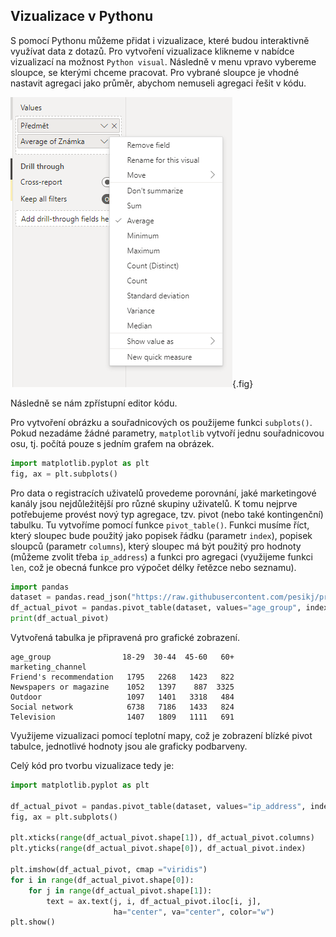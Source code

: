 ## Vizualizace v Pythonu

S pomocí Pythonu můžeme přidat i vizualizace, které budou interaktivně využívat data z dotazů. Pro vytvoření vizualizace klikneme v nabídce vizualizací na možnost `Python visual`. Následně v menu vpravo vybereme sloupce, se kterými chceme pracovat. Pro vybrané sloupce je vhodné nastavit agregaci jako průměr, abychom nemuseli agregaci řešit v kódu.

![graf_agregace](assets/graf_agregace.png){.fig}

Následně se nám zpřístupní editor kódu.

Pro vytvoření obrázku a souřadnicových os použijeme funkci `subplots()`. Pokud nezadáme žádné parametry, `matplotlib` vytvoří jednu souřadnicovou osu, tj. počítá pouze s jedním grafem na obrázek.

```py
import matplotlib.pyplot as plt
fig, ax = plt.subplots()
```

Pro data o registracích uživatelů provedeme porovnání, jaké marketingové kanály jsou nejdůležitější pro různé skupiny uživatelů. K tomu nejprve potřebujeme provést nový typ agregace, tzv. pivot (nebo také kontingenční) tabulku. Tu vytvoříme pomocí funkce `pivot_table()`. Funkci musíme říct, který sloupec bude použitý jako popisek řádku (parametr `index`), popisek sloupců (parametr `columns`), který sloupec má být použitý pro hodnoty (můžeme zvolit třeba `ip_address`) a funkci pro agregaci (využijeme funkci `len`, což je obecná funkce pro výpočet délky řetězce nebo seznamu).

```py
import pandas
dataset = pandas.read_json("https://raw.githubusercontent.com/pesikj/progr2-python/master/python-pro-data-1/power-bi/assets/user_registration.json")
df_actual_pivot = pandas.pivot_table(dataset, values="age_group", index="marketing_channel", columns="ip_address", aggfunc=len)
print(df_actual_pivot)
```

Vytvořená tabulka je připravená pro grafické zobrazení.

```
age_group                18-29  30-44  45-60   60+
marketing_channel
Friend's recommendation   1795   2268   1423   822
Newspapers or magazine    1052   1397    887  3325
Outdoor                   1097   1401   3318   484
Social network            6738   7186   1433   824
Television                1407   1809   1111   691
```

Využijeme vizualizaci pomocí teplotní mapy, což je zobrazení blízké pivot tabulce, jednotlivé hodnoty jsou ale graficky podbarveny.

Celý kód pro tvorbu vizualizace tedy je:

```py
import matplotlib.pyplot as plt

df_actual_pivot = pandas.pivot_table(dataset, values="ip_address", index="marketing_channel", columns="age_group", aggfunc=len)
fig, ax = plt.subplots()

plt.xticks(range(df_actual_pivot.shape[1]), df_actual_pivot.columns)
plt.yticks(range(df_actual_pivot.shape[0]), df_actual_pivot.index)

plt.imshow(df_actual_pivot, cmap ="viridis")
for i in range(df_actual_pivot.shape[0]):
    for j in range(df_actual_pivot.shape[1]):
        text = ax.text(j, i, df_actual_pivot.iloc[i, j],
                       ha="center", va="center", color="w")
plt.show()
```
